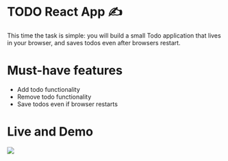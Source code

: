 # TODO React App :writing_hand:

This time the task is simple: you will build a small Todo application that lives in your browser, and saves todos even after browsers restart.

# Must-have features
- Add todo functionality
- Remove todo functionality
- Save todos even if browser restarts

# Live and Demo
![](todo.gif)




